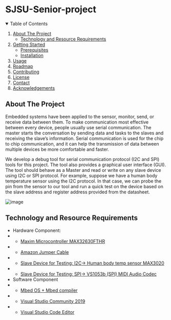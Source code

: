 # SJSU-Senior-project


<!-- TABLE OF CONTENTS -->
<details open="open">
  <summary>Table of Contents</summary>
  <ol>
    <li>
      <a href="#about-the-project">About The Project</a>
      <ul>
        <li><a href="#Technology and Resource Requirements"> Technology and Resource Requirements </a></li>
      </ul>
    </li>
    <li>
      <a href="#getting-started">Getting Started</a>
      <ul>
        <li><a href="#prerequisites">Prerequisites</a></li>
        <li><a href="#installation">Installation</a></li>
      </ul>
    </li>
    <li><a href="#usage">Usage</a></li>
    <li><a href="#roadmap">Roadmap</a></li>
    <li><a href="#contributing">Contributing</a></li>
    <li><a href="#license">License</a></li>
    <li><a href="#contact">Contact</a></li>
    <li><a href="#acknowledgements">Acknowledgements</a></li>
  </ol>
</details>

<!-- ABOUT THE PROJECT -->
## About The Project
Embedded systems have been applied to the sensor, monitor, send, or receive data between them. To make communication most effective between every device, people usually use serial communication. The master starts the conversation by sending data and tasks to the slaves and receiving the slave’s information. Serial communication is used for the chip to chip communication, and it can help the transmission of data between multiple devices be more comfortable and faster. 

We develop a debug tool for serial communication protocol (I2C and SPI) tools for this project. The tool also provides a graphical user interface (GUI). The tool should behave as a Master and read or write on any slave device using I2C or SPI protocol. For example, suppose we have a human body temperature sensor using the I2C protocol. In that case, we can probe the pin from the sensor to our tool and run a quick test on the device based on the slave address and register address provided from the datasheet.

   ![image](https://user-images.githubusercontent.com/38081550/117555671-0b487880-b016-11eb-8311-a51af460b3a4.png)


## Technology and Resource Requirements 
* Hardware Component: 
* * [Maxim Microcontroller MAX32630FTHR ](https://www.maximintegrated.com/en/products/microcontrollers/MAX32630FTHR.html)
* * [Amazon Jumper Cable](https://www.amazon.com/Elegoo-EL-CP-004-Multicolored-Breadboard-arduino/dp/B01EV70C78/ref=asc_df_B01EV70C78/?tag=hyprod-20&linkCode=df0&hvadid=222785939698&hvpos=&hvnetw=g&hvrand=306934414797952629&hvpone=&hvptwo=&hvqmt=&hvdev=c&hvdvcmdl=&hvlocint=&hvlocphy=9032175&hvtargid=pla-362913641420&psc=1)
* * [Slave Device for Testing: I2C→ Human body temp sensor MAX3020 ](https://www.maximintegrated.com/en/products/sensors/MAX30208EVSYS.html)
* * [Slave Device for Testing: SPI→ VS1053b (SPI) MIDI Audio Codec ](https://www.adafruit.com/product/1381?gclid=CjwKCAjw7diEBhB-EiwAskVi15HFjzuNsBJIbKIIrAkVQb-nS-RXtfBMl80TvxRCWkYuI-D4Eh5rLhoCEEwQAvD_BwE)
* Software Component
* * [Mbed OS + Mbed compiler](https://os.mbed.com/)
* * [Visual Studio Community 2019](https://visualstudio.microsoft.com/vs/community/)
* * [Visual Studio Code Editor](https://code.visualstudio.com/)
